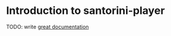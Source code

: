 # Introduction to santorini-player

TODO: write [great documentation](http://jacobian.org/writing/what-to-write/)
